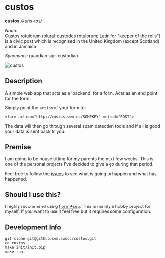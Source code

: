 # custos

**custos**  */kuhs-tos/*

*Noun:*  
Custos rotulorum (plural: custodes rotulorum; Latin for "keeper of the rolls")
is a civic post which is recognised in the United Kingdom (except Scotland) and
in Jamaica

*Synonyms:*	
guardian sign custodian

![custos](http://i.telegraph.co.uk/multimedia/archive/03263/phoenixnights1_3263113b.jpg 'custos')

## Description

A simple web app that acts as a 'backend' for a form. Acts as an end point for
the form. 

Simply point the ```action``` of your form to:

```<form action="http://custos.swm.cc/SOMEKEY" method="POST">```

The data will then go through several spam detection tools and if all is good
your data is sent back to you.

## Premise 

I am going to be house sitting for my parents the next few weeks. This is one
of the personal projects I've decided to give a go during that period.

Feel free to follow the [issues](https://github.com/swmcc/custos/issues) to see
what is going to happen and what has happened. 

## Should I use this?

I highly recommend using [FormKeep](https://formkeep.com). This is mainly a
hobby project for myself. If you want to use it feel free but it requires some
configuration.

## Development Info

```
git clone git@github.com:swmcc/custos.git 
cd custos
make init/init.pip
make run
```

